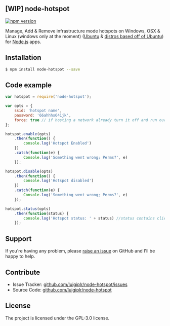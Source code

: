 [WIP] node-hotspot
--------------

[![npm version](https://badge.fury.io/js/node-hotspot.svg)](http://badge.fury.io/js/node-hotspot)


Manage, Add & Remove infrastructure mode hotspots on Windows, OSX & Linux (windows only at the moment) ([Ubuntu](http://www.ubuntu.com) & [distros based off of Ubuntu](http://www.omgubuntu.co.uk/2014/06/5-ubuntu-based-distros-better-than-the-real-thing)) for [Node.js](http://nodejs.org) apps.


Installation
-------

```bash
$ npm install node-hotspot --save
```

Code example
-------

```js
var hotspot = require('node-hotspot');

var opts = {
    ssid: 'hotspot name', 
    password: '66ahhhs641jk',
    force: true // if hosting a network already turn it off and run ours.
};

hotspot.enable(opts)
    .then(function() {
        console.log('Hotspot Enabled')
    })
    .catch(function(e) {
        Console.log('Something went wrong; Perms?', e)
    });

hotspot.disable(opts)
    .then(function() {
        console.log('Hotspot disabled')
    })
    .catch(function(e) {
        Console.log('Something went wrong; Perms?', e)
    });

hotspot.status(opts)
    .then(function(status) {
        console.log('Hotspot status: ' + status) //status contains clients object and state
    });

```

Support
-------

If you're having any problem, please [raise an issue](https://github.com/luigiplr/node-hotspot/issues/new) on GitHub and I'll  be happy to help.

Contribute
----------

- Issue Tracker: [github.com/luigiplr/node-hotspot/issues](https://github.com/luigiplr/node-hotspot/issues)
- Source Code: [github.com/luigiplr/node-hotspot](https://github.com/luigiplr/node-hotspot)



License
-------

The project is licensed under the GPL-3.0 license.
